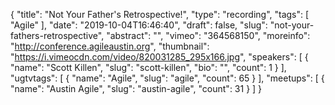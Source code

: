 {
  "title": "Not Your Father's Retrospective!",
  "type": "recording",
  "tags": [
    "Agile"
  ],
  "date": "2019-10-04T16:46:40",
  "draft": false,
  "slug": "not-your-fathers-retrospective",
  "abstract": "",
  "vimeo": "364568150",
  "moreinfo": "http://conference.agileaustin.org",
  "thumbnail": "https://i.vimeocdn.com/video/820031285_295x166.jpg",
  "speakers": [
    {
      "name": "Scott Killen",
      "slug": "scott-killen",
      "bio": "",
      "count": 1
    }
  ],
  "ugtvtags": [
    {
      "name": "Agile",
      "slug": "agile",
      "count": 65
    }
  ],
  "meetups": [
    {
      "name": "Austin Agile",
      "slug": "austin-agile",
      "count": 31
    }
  ]
}